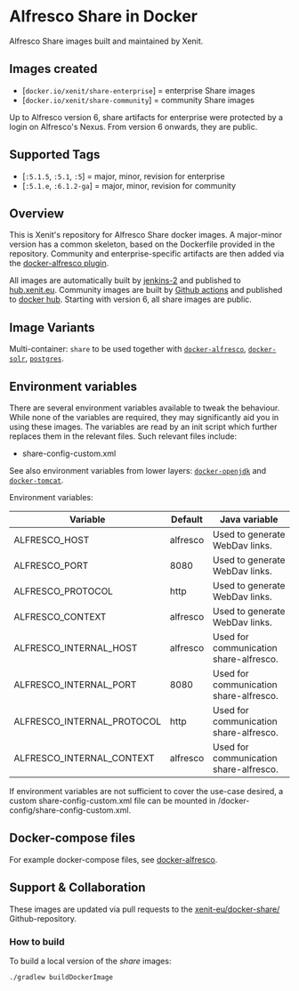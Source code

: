 # Alfresco Share in Docker
Alfresco Share images built and maintained by Xenit.

## Images created

* [`docker.io/xenit/share-enterprise`] = enterprise Share images
* [`docker.io/xenit/share-community`] = community Share images

Up to Alfresco version 6, share artifacts for enterprise were protected by a login on Alfresco's Nexus. From version 6 onwards, they are public. 

## Supported Tags

* [`:5.1.5`, `:5.1`, `:5`] = major, minor, revision for enterprise
* [`:5.1.e`, `:6.1.2-ga`] =  major, minor, revision for community

## Overview

This is Xenit's repository for Alfresco Share docker images. A major-minor version has a common skeleton, based on the Dockerfile provided in the repository.
Community and enterprise-specific artifacts are then added via the [docker-alfresco plugin](https://github.com/xenit-eu/alfresco-docker-gradle-plugin).

All images are automatically built by [jenkins-2](https://jenkins-2.xenit.eu) and published to [hub.xenit.eu](https://hub.xenit.eu).
Community images are built by [Github actions](https://github.com/features/actions) and published to [docker hub](https://hub.docker.com/u/xenit). Starting with version 6, all share images are public.

## Image Variants

Multi-container: `share` to be used together with [`docker-alfresco`](https://github.com/xenit-eu/docker-alfresco), [`docker-solr`](https://github.com/xenit-eu/docker-solr), [`postgres`](https://github.com/xenit-eu/docker-postgres).

## Environment variables

There are several environment variables available to tweak the behaviour. While none of the variables are required, they may significantly aid you in using these images.
The variables are read by an init script which further replaces them in the relevant files. Such relevant files include:

* share-config-custom.xml

See also environment variables from lower layers: [`docker-openjdk`](https://github.com/xenit-eu/docker-openjdk) and [`docker-tomcat`](https://github.com/xenit-eu/docker-tomcat).

Environment variables:

| Variable                    |  Default                        | Java variable |
| --------------------------- | ------------------------------- | --------------------------- |
| ALFRESCO_HOST               |  alfresco                       |  Used to generate WebDav links.|
| ALFRESCO_PORT               |  8080                           |  Used to generate WebDav links.|
| ALFRESCO_PROTOCOL           |  http                           |  Used to generate WebDav links.|
| ALFRESCO_CONTEXT            |  alfresco                       |  Used to generate WebDav links.|
| ALFRESCO_INTERNAL_HOST      |  alfresco                       |  Used for communication share-alfresco.|
| ALFRESCO_INTERNAL_PORT      |  8080                           |  Used for communication share-alfresco.|
| ALFRESCO_INTERNAL_PROTOCOL  |  http                           |  Used for communication share-alfresco.|
| ALFRESCO_INTERNAL_CONTEXT   |  alfresco                       |  Used for communication share-alfresco.|

If environment variables are not sufficient to cover the use-case desired, a custom share-config-custom.xml file can be mounted in /docker-config/share-config-custom.xml.

## Docker-compose files

For example docker-compose files, see [docker-alfresco](https://github.com/xenit-eu/docker-alfresco).

## Support & Collaboration

These images are updated via pull requests to the [xenit-eu/docker-share/](https://github.com/xenit-eu/docker-share/) Github-repository.

### How to build

To build a local version of the _share_ images:

```
./gradlew buildDockerImage
```


